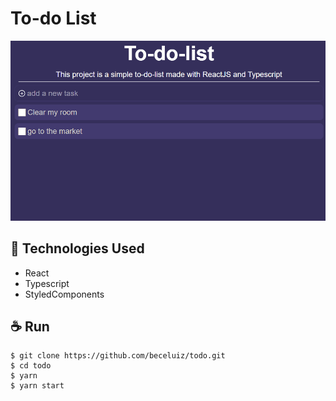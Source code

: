 # To-do List

<img src="src/assets/todo.gif">

## 🚀 Technologies Used

  - React
  - Typescript
  - StyledComponents
  
## ☕ Run

```shell
$ git clone https://github.com/beceluiz/todo.git
$ cd todo
$ yarn
$ yarn start
```